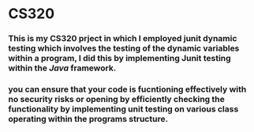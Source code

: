# CS320

### This is my CS320 prject in which I employed junit dynamic testing which involves the testing of the dynamic variables within a program, I did this by implementing Junit testing within the _Java_ framework. 

### you can ensure that your code is fucntioning effectively with no security risks or opening by efficiently checking the functionality by implementing unit testing on various class operating within the programs structure.

